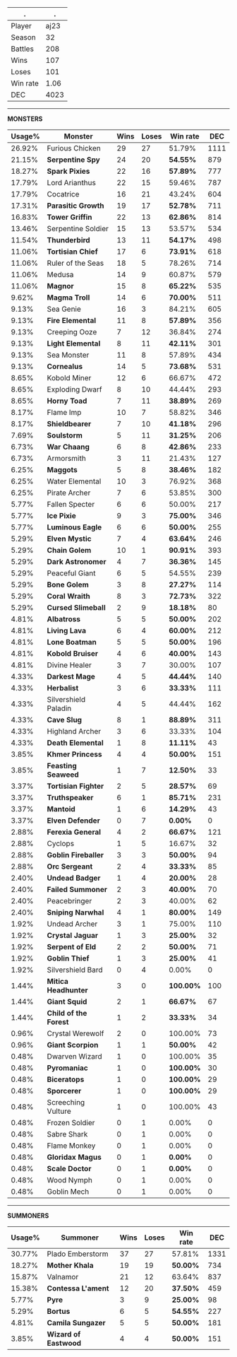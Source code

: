 .|.
|-|-
Player|aj23
Season|32
Battles|208
Wins|107
Loses|101
Win rate|1.06
DEC|4023

---
**MONSTERS**

Usage%|Monster|Wins|Loses|Win rate|DEC|
-|-|-|-|-|-|
26.92%|Furious Chicken|29|27|51.79%|1111|
21.15%|**Serpentine Spy**|24|20|**54.55%**|879|
18.27%|**Spark Pixies**|22|16|**57.89%**|777|
17.79%|Lord Arianthus|22|15|59.46%|787|
17.79%|Cocatrice|16|21|43.24%|604|
17.31%|**Parasitic Growth**|19|17|**52.78%**|711|
16.83%|**Tower Griffin**|22|13|**62.86%**|814|
13.46%|Serpentine Soldier|15|13|53.57%|534|
11.54%|**Thunderbird**|13|11|**54.17%**|498|
11.06%|**Tortisian Chief**|17|6|**73.91%**|618|
11.06%|Ruler of the Seas|18|5|78.26%|714|
11.06%|Medusa|14|9|60.87%|579|
11.06%|**Magnor**|15|8|**65.22%**|535|
9.62%|**Magma Troll**|14|6|**70.00%**|511|
9.13%|Sea Genie|16|3|84.21%|605|
9.13%|**Fire Elemental**|11|8|**57.89%**|356|
9.13%|Creeping Ooze|7|12|36.84%|274|
9.13%|**Light Elemental**|8|11|**42.11%**|301|
9.13%|Sea Monster|11|8|57.89%|434|
9.13%|**Cornealus**|14|5|**73.68%**|531|
8.65%|Kobold Miner|12|6|66.67%|472|
8.65%|Exploding Dwarf|8|10|44.44%|293|
8.65%|**Horny Toad**|7|11|**38.89%**|269|
8.17%|Flame Imp|10|7|58.82%|346|
8.17%|**Shieldbearer**|7|10|**41.18%**|296|
7.69%|**Soulstorm**|5|11|**31.25%**|206|
6.73%|**War Chaang**|6|8|**42.86%**|233|
6.73%|Armorsmith|3|11|21.43%|127|
6.25%|**Maggots**|5|8|**38.46%**|182|
6.25%|Water Elemental|10|3|76.92%|368|
6.25%|Pirate Archer|7|6|53.85%|300|
5.77%|Fallen Specter|6|6|50.00%|217|
5.77%|**Ice Pixie**|9|3|**75.00%**|346|
5.77%|**Luminous Eagle**|6|6|**50.00%**|255|
5.29%|**Elven Mystic**|7|4|**63.64%**|246|
5.29%|**Chain Golem**|10|1|**90.91%**|393|
5.29%|**Dark Astronomer**|4|7|**36.36%**|145|
5.29%|Peaceful Giant|6|5|54.55%|239|
5.29%|**Bone Golem**|3|8|**27.27%**|114|
5.29%|**Coral Wraith**|8|3|**72.73%**|322|
5.29%|**Cursed Slimeball**|2|9|**18.18%**|80|
4.81%|**Albatross**|5|5|**50.00%**|202|
4.81%|**Living Lava**|6|4|**60.00%**|212|
4.81%|**Lone Boatman**|5|5|**50.00%**|196|
4.81%|**Kobold Bruiser**|4|6|**40.00%**|143|
4.81%|Divine Healer|3|7|30.00%|107|
4.33%|**Darkest Mage**|4|5|**44.44%**|140|
4.33%|**Herbalist**|3|6|**33.33%**|111|
4.33%|Silvershield Paladin|4|5|44.44%|162|
4.33%|**Cave Slug**|8|1|**88.89%**|311|
4.33%|Highland Archer|3|6|33.33%|104|
4.33%|**Death Elemental**|1|8|**11.11%**|43|
3.85%|**Khmer Princess**|4|4|**50.00%**|151|
3.85%|**Feasting Seaweed**|1|7|**12.50%**|33|
3.37%|**Tortisian Fighter**|2|5|**28.57%**|69|
3.37%|**Truthspeaker**|6|1|**85.71%**|231|
3.37%|**Mantoid**|1|6|**14.29%**|43|
3.37%|**Elven Defender**|0|7|**0.00%**|0|
2.88%|**Ferexia General**|4|2|**66.67%**|121|
2.88%|Cyclops|1|5|16.67%|32|
2.88%|**Goblin Fireballer**|3|3|**50.00%**|94|
2.88%|**Orc Sergeant**|2|4|**33.33%**|85|
2.40%|**Undead Badger**|1|4|**20.00%**|28|
2.40%|**Failed Summoner**|2|3|**40.00%**|70|
2.40%|Peacebringer|2|3|40.00%|62|
2.40%|**Sniping Narwhal**|4|1|**80.00%**|149|
1.92%|Undead Archer|3|1|75.00%|110|
1.92%|**Crystal Jaguar**|1|3|**25.00%**|32|
1.92%|**Serpent of Eld**|2|2|**50.00%**|71|
1.92%|**Goblin Thief**|1|3|**25.00%**|41|
1.92%|Silvershield Bard|0|4|0.00%|0|
1.44%|**Mitica Headhunter**|3|0|**100.00%**|100|
1.44%|**Giant Squid**|2|1|**66.67%**|67|
1.44%|**Child of the Forest**|1|2|**33.33%**|34|
0.96%|Crystal Werewolf|2|0|100.00%|73|
0.96%|**Giant Scorpion**|1|1|**50.00%**|42|
0.48%|Dwarven Wizard|1|0|100.00%|35|
0.48%|**Pyromaniac**|1|0|**100.00%**|30|
0.48%|**Biceratops**|1|0|**100.00%**|29|
0.48%|**Sporcerer**|1|0|**100.00%**|29|
0.48%|Screeching Vulture|1|0|100.00%|43|
0.48%|Frozen Soldier|0|1|0.00%|0|
0.48%|Sabre Shark|0|1|0.00%|0|
0.48%|Flame Monkey|0|1|0.00%|0|
0.48%|**Gloridax Magus**|0|1|**0.00%**|0|
0.48%|**Scale Doctor**|0|1|**0.00%**|0|
0.48%|Wood Nymph|0|1|0.00%|0|
0.48%|Goblin Mech|0|1|0.00%|0|

---
**SUMMONERS**

Usage%|Summoner|Wins|Loses|Win rate|DEC|
-|-|-|-|-|-|
30.77%|Plado Emberstorm|37|27|57.81%|1331|
18.27%|**Mother Khala**|19|19|**50.00%**|734|
15.87%|Valnamor|21|12|63.64%|837|
15.38%|**Contessa L'ament**|12|20|**37.50%**|459|
5.77%|**Pyre**|3|9|**25.00%**|98|
5.29%|**Bortus**|6|5|**54.55%**|227|
4.81%|**Camila Sungazer**|5|5|**50.00%**|181|
3.85%|**Wizard of Eastwood**|4|4|**50.00%**|151|
